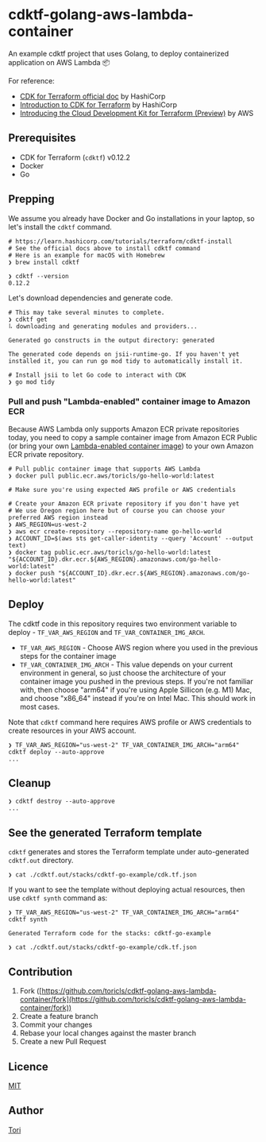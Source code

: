 # cdktf-golang-aws-lambda-container

An example cdktf project that uses Golang, to deploy containerized application on AWS Lambda 📦

For reference:
- [CDK for Terraform official doc](https://www.terraform.io/cdktf) by HashiCorp
- [Introduction to CDK for Terraform](https://learn.hashicorp.com/tutorials/terraform/cdktf) by HashiCorp
- [Introducing the Cloud Development Kit for Terraform (Preview)](https://aws.amazon.com/blogs/developer/introducing-the-cloud-development-kit-for-terraform-preview/) by AWS

## Prerequisites

- CDK for Terraform (`cdktf`) v0.12.2
- Docker
- Go

## Prepping

We assume you already have Docker and Go installations in your laptop, so let's install the `cdktf` command.

```shell
# https://learn.hashicorp.com/tutorials/terraform/cdktf-install
# See the official docs above to install cdktf command
# Here is an example for macOS with Homebrew
❯ brew install cdktf

❯ cdktf --version
0.12.2
```

Let's download dependencies and generate code.

```shell
# This may take several minutes to complete.
❯ cdktf get
⠧ downloading and generating modules and providers...

Generated go constructs in the output directory: generated

The generated code depends on jsii-runtime-go. If you haven't yet installed it, you can run go mod tidy to automatically install it.
```

```shell
# Install jsii to let Go code to interact with CDK
❯ go mod tidy
```

### Pull and push "Lambda-enabled" container image to Amazon ECR

Because AWS Lambda only supports Amazon ECR private repositories today, you need to copy a sample container image from Amazon ECR Public (or bring your own [Lambda-enabled container image](https://github.com/toricls/go-hello-world#run-on-aws-lambda)) to your own Amazon ECR private repository.

```shell
# Pull public container image that supports AWS Lambda
❯ docker pull public.ecr.aws/toricls/go-hello-world:latest

# Make sure you're using expected AWS profile or AWS credentials

# Create your Amazon ECR private repository if you don't have yet
# We use Oregon region here but of course you can choose your preferred AWS region instead
❯ AWS_REGION=us-west-2
❯ aws ecr create-repository --repository-name go-hello-world
❯ ACCOUNT_ID=$(aws sts get-caller-identity --query 'Account' --output text)
❯ docker tag public.ecr.aws/toricls/go-hello-world:latest "${ACCOUNT_ID}.dkr.ecr.${AWS_REGION}.amazonaws.com/go-hello-world:latest"
❯ docker push "${ACCOUNT_ID}.dkr.ecr.${AWS_REGION}.amazonaws.com/go-hello-world:latest"
```

## Deploy

The cdktf code in this repository requires two environment variable to deploy - `TF_VAR_AWS_REGION` and `TF_VAR_CONTAINER_IMG_ARCH`.

- `TF_VAR_AWS_REGION` - Choose AWS region where you used in the previous steps for the container image
- `TF_VAR_CONTAINER_IMG_ARCH` - This value depends on your current environment in general, so just choose the architecture of your container image you pushed in the previous steps. If you're not familiar with, then choose "arm64" if you're using Apple Sillicon (e.g. M1) Mac, and choose "x86_64" instead if you're on Intel Mac. This should work in most cases.

Note that `cdktf` command here requires AWS profile or AWS credentials to create resources in your AWS account.

```shell
❯ TF_VAR_AWS_REGION="us-west-2" TF_VAR_CONTAINER_IMG_ARCH="arm64" cdktf deploy --auto-approve
...
```

## Cleanup

```shell
❯ cdktf destroy --auto-approve
...
```

## See the generated Terraform template

`cdktf` generates and stores the Terraform template under auto-generated `cdktf.out` directory.

```shell
❯ cat ./cdktf.out/stacks/cdktf-go-example/cdk.tf.json
```

If you want to see the template without deploying actual resources, then use `cdktf synth` command as:

```shell
❯ TF_VAR_AWS_REGION="us-west-2" TF_VAR_CONTAINER_IMG_ARCH="arm64" cdktf synth

Generated Terraform code for the stacks: cdktf-go-example

❯ cat ./cdktf.out/stacks/cdktf-go-example/cdk.tf.json
```

## Contribution

1. Fork ([https://github.com/toricls/cdktf-golang-aws-lambda-container/fork](https://github.com/toricls/cdktf-golang-aws-lambda-container/fork))
1. Create a feature branch
1. Commit your changes
1. Rebase your local changes against the master branch
1. Create a new Pull Request

## Licence

[MIT](LICENSE)

## Author

[Tori](https://github.com/toricls)
